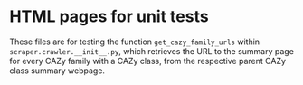 # HTML pages for unit tests

These files are for testing the function `get_cazy_family_urls` within `scraper.crawler.__init__.py`, which retrieves the URL to the summary page for every CAZy family with a CAZy class, from the respective parent CAZy class summary webpage.